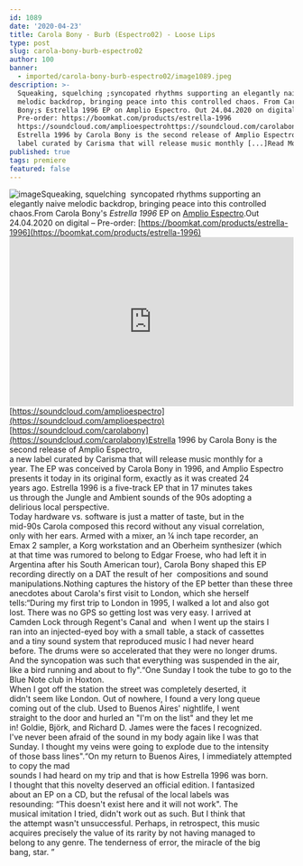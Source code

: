 ```yaml
---
id: 1089
date: '2020-04-23'
title: Carola Bony - Burb (Espectro02) - Loose Lips
type: post
slug: carola-bony-burb-espectro02
author: 100
banner:
  - imported/carola-bony-burb-espectro02/image1089.jpeg
description: >-
  Squeaking, squelching ;syncopated rhythms supporting an elegantly naive
  melodic backdrop, bringing peace into this controlled chaos. From Carola
  Bony;s Estrella 1996 EP on Amplio Espectro. Out 24.04.2020 on digital ;
  Pre-order: https://boomkat.com/products/estrella-1996
  https://soundcloud.com/amplioespectrohttps://soundcloud.com/carolabony
  Estrella 1996 by Carola Bony is the second release of Amplio Espectro,a new
  label curated by Carisma that will release music monthly [...]Read More...
published: true
tags: premiere
featured: false
---
```

![image](../imported/carola-bony-burb-espectro02/image1089.jpeg)Squeaking, squelching  syncopated rhythms supporting an elegantly naive melodic backdrop, bringing peace into this controlled chaos.From Carola Bony's _Estrella 1996_ EP on [Amplio Espectro](https://amplioespectrolabel.bandcamp.com/).Out 24.04.2020 on digital – Pre-order: [https://boomkat.com/products/estrella-1996](https://boomkat.com/products/estrella-1996)<iframe width='100%' height='300' scrolling='no' frameborder='no' allow='autoplay' src='https://w.soundcloud.com/player/?url=https%3A//api.soundcloud.com/tracks/805488544&color=%23ff5500&auto_play=false&hide_related=false&show_comments=true&show_user=true&show_reposts=false&show_teaser=true'></iframe>[](https://soundcloud.com/amplioespectro)[https://soundcloud.com/amplioespectro](https://soundcloud.com/amplioespectro)  
[](https://soundcloud.com/carolabony)[https://soundcloud.com/carolabony](https://soundcloud.com/carolabony)Estrella 1996 by Carola Bony is the second release of Amplio Espectro,  
a new label curated by Carisma that will release music monthly for a  
year. The EP was conceived by Carola Bony in 1996, and Amplio Espectro  
presents it today in its original form, exactly as it was created 24  
years ago. Estrella 1996 is a five-track EP that in 17 minutes takes  
us through the Jungle and Ambient sounds of the 90s adopting a  
delirious local perspective.  
Today hardware vs. software is just a matter of taste, but in the  
mid-90s Carola composed this record without any visual correlation,  
only with her ears. Armed with a mixer, an ¼ inch tape recorder, an  
Emax 2 sampler, a Korg workstation and an Oberheim synthesizer (which  
at that time was rumored to belong to Edgar Froese, who had left it in  
Argentina after his South American tour), Carola Bony shaped this EP  
recording directly on a DAT the result of her  compositions and sound  
manipulations.Nothing captures the history of the EP better than these three  
anecdotes about Carola's first visit to London, which she herself  
tells:“During my first trip to London in 1995, I walked a lot and also got  
lost. There was no GPS so getting lost was very easy. I arrived at  
Camden Lock through Regent's Canal and  when I went up the stairs I  
ran into an injected-eyed boy with a small table, a stack of cassettes  
and a tiny sound system that reproduced music I had never heard  
before. The drums were so accelerated that they were no longer drums.  
And the syncopation was such that everything was suspended in the air,  
like a bird running and about to fly".“One Sunday I took the tube to go to the Blue Note club in Hoxton.  
When I got off the station the street was completely deserted, it  
didn't seem like London. Out of nowhere, I found a very long queue  
coming out of the club. Used to Buenos Aires' nightlife, I went  
straight to the door and hurled an "I'm on the list" and they let me  
in! Goldie, Björk, and Richard D. James were the faces I recognized.  
I've never been afraid of the sound in my body again like I was that  
Sunday. I thought my veins were going to explode due to the intensity  
of those bass lines".“On my return to Buenos Aires, I immediately attempted to copy the mad  
sounds I had heard on my trip and that is how Estrella 1996 was born.  
I thought that this novelty deserved an official edition. I fantasized  
about an EP on a CD, but the refusal of the local labels was  
resounding: “This doesn't exist here and it will not work". The  
musical imitation I tried, didn't work out as such. But I think that  
the attempt wasn't unsuccessful. Perhaps, in retrospect, this music  
acquires precisely the value of its rarity by not having managed to  
belong to any genre. The tenderness of error, the miracle of the big  
bang, star. ”